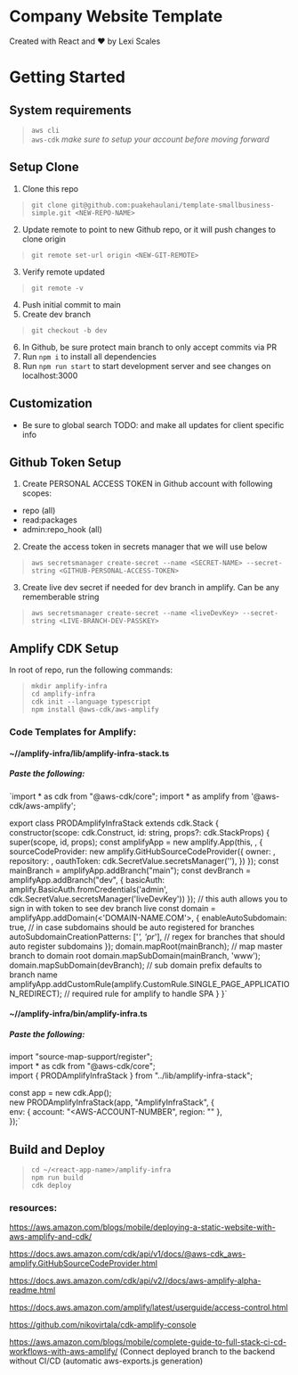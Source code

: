# Company Website Template  
Created with React and &hearts; by Lexi Scales  
# Getting Started
## System requirements
> `aws cli`  
> `aws-cdk` *make sure to setup your account before moving forward*

## Setup Clone
1. Clone this repo  
> `git clone git@github.com:puakehaulani/template-smallbusiness-simple.git <NEW-REPO-NAME>`
2. Update remote to point to new Github repo, or it will push changes to clone origin  
> `git remote set-url origin <NEW-GIT-REMOTE>`
3. Verify remote updated  
> `git remote -v`
4. Push initial commit to main
5. Create dev branch  
> `git checkout -b dev`
6. In Github, be sure protect main branch to only accept commits via PR  
7. Run `npm i` to install all dependencies
8. Run `npm run start` to start development server and see changes on localhost:3000

## Customization  
- Be sure to global search TODO: and make all updates for client specific info
## Github Token Setup
1. Create PERSONAL ACCESS TOKEN in Github account with following scopes:
  - repo (all)
  - read:packages
  - admin:repo_hook (all)
2. Create the access token in secrets manager that we will use below
> `aws secretsmanager create-secret --name <SECRET-NAME> --secret-string <GITHUB-PERSONAL-ACCESS-TOKEN>`  
3. Create live dev secret if needed for dev branch in amplify. Can be any rememberable string  
> `aws secretsmanager create-secret --name <liveDevKey> --secret-string <LIVE-BRANCH-DEV-PASSKEY>`   

## Amplify CDK Setup
In root of repo, run the following commands:  
> `mkdir amplify-infra`  
> `cd amplify-infra`  
> `cdk init --language typescript`  
> `npm install @aws-cdk/aws-amplify`


### Code Templates for Amplify:

#### ~/<react-app-name>/amplify-infra/lib/amplify-infra-stack.ts  
##### Paste the following:  
   `import * as cdk from "@aws-cdk/core";
   import * as amplify from '@aws-cdk/aws-amplify';  

  export class PRODAmplifyInfraStack<NAME-OF-APP> extends cdk.Stack {
 constructor(scope: cdk.Construct, id: string, props?: cdk.StackProps) {
     super(scope, id, props);
   const amplifyApp = new amplify.App(this, <NAME-OF-APP>, {
     sourceCodeProvider: new amplify.GitHubSourceCodeProvider({
       owner: <GITHUB-USERNAME>,
       repository: <GITHUB-REPO-NAME>,
       oauthToken: cdk.SecretValue.secretsManager('<SECRET-NAME>'),
     })
   });
   const mainBranch = amplifyApp.addBranch("main");
   const devBranch = amplifyApp.addBranch("dev", {
     basicAuth: amplify.BasicAuth.fromCredentials('admin', cdk.SecretValue.secretsManager('liveDevKey'))
   }); // this auth allows you to sign in with token to see dev branch live
   const domain = amplifyApp.addDomain(<'DOMAIN-NAME.COM'>, {
     enableAutoSubdomain: true, // in case subdomains should be auto registered for branches
     autoSubdomainCreationPatterns: ['*', 'pr*'], // regex for branches that should auto register subdomains
     });
     domain.mapRoot(mainBranch); // map master branch to domain root
     domain.mapSubDomain(mainBranch, 'www');
     domain.mapSubDomain(devBranch); // sub domain prefix defaults to branch name
     amplifyApp.addCustomRule(amplify.CustomRule.SINGLE_PAGE_APPLICATION_REDIRECT); // required rule for amplify to handle SPA
     }
   }`  

#### ~/<react-app-name>/amplify-infra/bin/amplify-infra.ts  
##### Paste the following:  
import "source-map-support/register";  
import * as cdk from "@aws-cdk/core";  
import { PRODAmplifyInfraStack<NAME-OF-APP> } from "../lib/amplify-infra-stack";  

const app = new cdk.App();  
new PRODAmplifyInfraStack<NAME-OF-APP>(app, "AmplifyInfraStack<NAME-OF-APP>", {  
  env: { account: "<AWS-ACCOUNT-NUMBER", region: "<AWS-REGION>" },  
});`  

## Build and Deploy
>`cd ~/<react-app-name>/amplify-infra`  
>`npm run build`  
>`cdk deploy`  



### resources:
https://aws.amazon.com/blogs/mobile/deploying-a-static-website-with-aws-amplify-and-cdk/

https://docs.aws.amazon.com/cdk/api/v1/docs/@aws-cdk_aws-amplify.GitHubSourceCodeProvider.html

https://docs.aws.amazon.com/cdk/api/v2//docs/aws-amplify-alpha-readme.html

https://docs.aws.amazon.com/amplify/latest/userguide/access-control.html

https://github.com/nikovirtala/cdk-amplify-console

https://aws.amazon.com/blogs/mobile/complete-guide-to-full-stack-ci-cd-workflows-with-aws-amplify/ (Connect deployed branch to the backend without CI/CD (automatic aws-exports.js generation)
